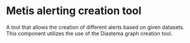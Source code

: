 # Metis alerting creation tool

A tool that allows the creation of different alerts based on given datasets. This component utilizes the use of the Diastema graph creation tool.